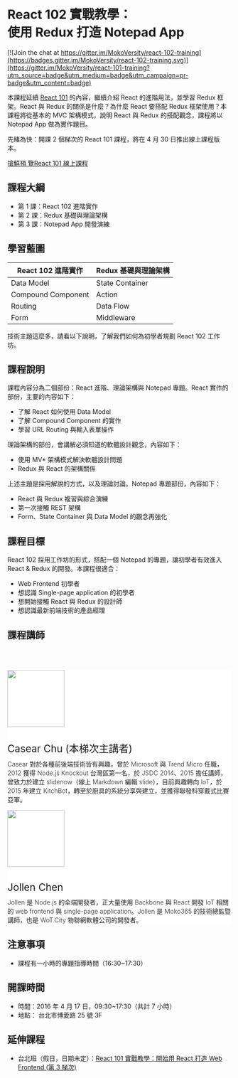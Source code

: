 
<h1 class="hide">React 102 實戰教學：<br />使用 Redux 打造 Notepad App</h1>

[![Join the chat at https://gitter.im/MokoVersity/react-102-training](https://badges.gitter.im/MokoVersity/react-102-training.svg)](https://gitter.im/MokoVersity/react-101-training?utm_source=badge&utm_medium=badge&utm_campaign=pr-badge&utm_content=badge)

本課程延續 [React 101](https://www.mokoversity.com/training/React-101) 的內容，繼續介紹 React 的進階用法，並學習 Redux 框架。React 與 Redux 的關係是什麼？為什麼 React 要搭配 Redux 框架使用？本課程將從基本的 MVC 架構模式，說明 React 與 Redux 的搭配觀念，課程將以 Notepad App 做為實作題目。

先睹為快：開課 2 個梯次的 React 101 課程，將在 4 月 30 日推出線上課程版本。

<a href="https://www.mokoversity.com/training/React-101-Online" class="btn btn-primary">搶鮮預 覽React 101 線上課程</a>

## 課程大綱

* 第 1 課：React 102 進階實作
* 第 2 課：Redux 基礎與理論架構
* 第 3 課：Notepad App 開發演練

## 學習藍圖

| React 102 進階實作  | Redux 基礎與理論架構         |
| ------------------ | ------------------------- |
| Data Model         | State Container           |
| Compound Component | Action                    |
| Routing            | Data Flow                 |
| Form               | Middleware                |

技術主題這麼多，請看以下說明，了解我們如何為初學者規劃 React 102 工作坊。

## 課程說明

課程內容分為二個部份：React 進階、理論架構與 Notepad 專題。React 實作的部份，主要的內容如下：

* 了解 React 如何使用 Data Model
* 了解 Compound Component 的實作
* 學習 URL Routing 與輸入表單操作

理論架構的部份，會講解必須知道的軟體設計觀念，內容如下：

* 使用 MV* 架構模式解決軟體設計問題
* Redux 與 React 的架構關係

上述主題是採用解說的方式，以及理論討論。Notepad 專題部份，內容如下：

* React 與 Redux 複習與綜合演練
* 第一次接觸 REST 架構
* Form、State Container 與 Data Model 的觀念再強化

## 課程目標

React 102 採用工作坊的形式，搭配一個 Notepad 的專題，讓初學者有效進入 React & Redux 的開發。本課程很適合：

* Web Frontend 初學者
* 想認識 Single-page application 的初學者
* 想開始接觸 React 與 Redux 的設計師
* 想認識最新前端技術的產品經理

## 課程講師

<section style="background: #fff;">
  <div style="padding-bottom: 0px; padding-bottom: 0px;" class="container">
    <div class="row" style="margin-top: 65px;">
      <div class="col-md-2"><img src="https://avatars0.githubusercontent.com/u/2017447?v=3&amp;s=460" width="128" height="128" class="img-circle img-responsive"></div>
      <div class="col-md-10 text-left">
        <h3 style="font-weight: 400; font-size: 1.6em; ">Casear Chu (本梯次主講者)</h3>
        <p style="font-weight: 300; color: #222; margin-top: -12px;">Casear 對於各種前後端技術皆有興趣，曾於 Microsoft 與 Trend Micro 任職，2012 獲得 Node.js Knockout 台灣區第一名，於 JSDC 2014、2015 擔任講師，曾致力於建立 slidenow（線上 Markdown 編輯 slide），目前興趣轉向 IoT，於 2015 年建立 KitchBot，轉至於廚具的系統分享與建立，並獲得聯發科穿戴式比賽亞軍。</p>
      </div>
    </div>
    <div class="row">
      <div class="col-md-2 text-left"><img src="https://avatars1.githubusercontent.com/u/1126021?v=3&s=400" width="128" height="128" class="img-circle img-responsive"></div>
      <div class="col-md-10">
        <h3 style="font-weight: 400; font-size: 1.6em; ">Jollen Chen</h3>
        <p style="font-weight: 300; color: #222; margin-top: -12px;">Jollen 是 Node.js 的全端開發者，正大量使用 Backbone 與 React 開發 IoT 相關的 web frontend 與 single-page application。Jollen 是 Moko365 的技術總監暨講師，也是 WoT.City 物聯網軟體公司的開發者。</p>
      </div>
    </div>
  </div>
</section>

## 注意事項

* 課程有一小時的專題指導時間（16:30~17:30）

## 開課時間

* 時間：2016 年 4 月 17 日，09:30~17:30（共計 7 小時）
* 地點： 台北市博愛路 25 號 3F

## 延伸課程

* 台北班（假日，日期未定）：[React 101 實戰教學：開始用 React 打造 Web Frontend (第 3 梯次)](https://www.mokoversity.com/training/React-101)
